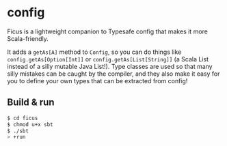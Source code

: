 # config #
Ficus is a lightweight companion to Typesafe config that makes it more Scala-friendly.

It adds a `getAs[A]` method to `Config`, so you can do things like `config.getAs[Option[Int]]` or `config.getAs[List[String]]` (a Scala List instead of a silly mutable Java List!). Type classes are used so that many silly mistakes can be caught by the compiler, and they also make it easy for you to define your own types that can be extracted from config!

## Build & run ##

```sh
$ cd ficus
$ chmod u+x sbt
$ ./sbt
> +run
```
